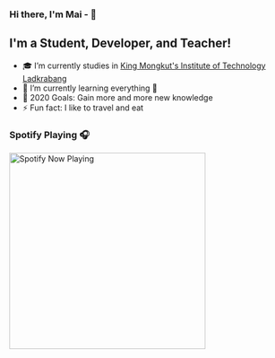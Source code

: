 ### Hi there, I'm Mai - 👋 


## I'm a Student, Developer, and Teacher!

- 🎓 I’m currently studies in [King Mongkut's Institute of Technology Ladkrabang][website]
- 🌱 I’m currently learning everything 🤣
- 🥅 2020 Goals: Gain more and more new knowledge
- ⚡ Fun fact: I like to travel and eat

### Spotify Playing 🎧
[<img src="https://spotify-now-playing.maizerocom.vercel.app/api/spotify-playing" alt="Spotify Now Playing" width="350" />](https://open.spotify.com/user/31rz3hpknevoqjeul3tegpfgfz5u)



[website]: https://www.kmitl.ac.th/th

